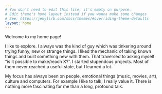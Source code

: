 ```yaml
---
# You don't need to edit this file, it's empty on purpose.
# Edit theme's home layout instead if you wanna make some changes
# See: https://jekyllrb.com/docs/themes/#overriding-theme-defaults
layout: home
---
```


Welcome to my home page!

I like to explore. I always was the kind of guy which was tinkering around trying funny, new or strange things. I liked the mechanic of taking known things and built something new with them. That traversed to asking myself “is it possible to make/reach X?”. I started stupendous projects. Most of them never reached a useful state, but I learned a lot.

My focus has always been on people, emotional things (music, movies, art), culture and computers. For example I like to talk; I really value it. There is nothing more fascinating for me than a long, profound talk.

